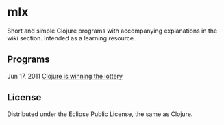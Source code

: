 # mlx

Short and simple Clojure programs with accompanying explanations in the wiki section. Intended as a learning resource.

## Programs

Jun 17, 2011 [Clojure is winning the lottery](https://github.com/jonase/mlx/wiki/Lottery)

## License

Distributed under the Eclipse Public License, the same as Clojure.

